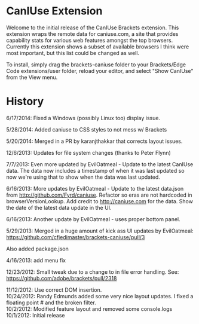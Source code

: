 CanIUse Extension
=================

Welcome to the initial release of the CanIUse Brackets extension. This extension
wraps the remote data for caniuse.com, a site that provides capability stats for 
various web features amongst the top browsers. Currently this extension shows a
subset of available browsers I think were most important, but this list could be 
changed as well.

To install, simply drag the brackets-caniuse folder to your Brackets/Edge Code 
extensions/user folder, reload your editor, and select "Show CanIUse" from the
View menu.

History
=======
6/17/2014: Fixed a Windows (possibly Linux too) display issue.

5/28/2014: Added caniuse to CSS styles to not mess w/ Brackets

5/20/2014: Merged in a PR by karanjthakkar that corrects layout issues.

12/6/2013: Updates for file system changes (thanks to Peter Flynn)

7/7/2013: Even more updated by EvilOatmeal - 
Update to the latest CanIUse data. The data now includes a timestamp of when it was last updated so now we're using that to show when the data was last updated.

6/16/2013: More updates by EvilOatmeal - 
Update to the latest data.json from http://github.com/Fyrd/caniuse.
Refactor so eras are not hardcoded in browserVersionLookup.
Add credit to http://caniuse.com for the data.
Show the date of the latest data update in the UI.


6/16/2013: Another update by EvilOatmeal - uses proper bottom panel.

5/29/2013: Merged in a huge amount of kick ass UI updates by EvilOatmeal: https://github.com/cfjedimaster/brackets-caniuse/pull/3

Also added package.json

4/16/2013: add menu fix

12/23/2012: Small tweak due to a change to in file error handling. See: https://github.com/adobe/brackets/pull/2318  

11/12/2012: Use correct DOM insertion.  
10/24/2012: Randy Edmunds added some very nice layout updates. I fixed a floating point # and the broken filter.  
10/2/2012: Modified feature layout and removed some console.logs  
10/1/2012: Initial release  
